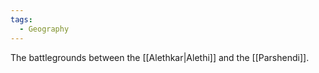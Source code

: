 ```yaml
---
tags:
  - Geography
---
```


The battlegrounds between the [[Alethkar|Alethi]] and the [[Parshendi]].